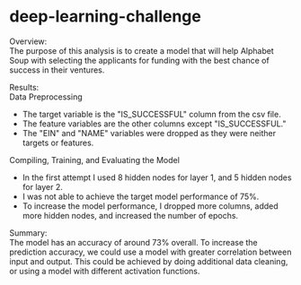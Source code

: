 # deep-learning-challenge

Overview: <br/>
The purpose of this analysis is to create a model that will help Alphabet Soup with selecting the applicants for funding with the best chance of success in their ventures.

Results: <br/>
Data Preprocessing
- The target variable is the "IS_SUCCESSFUL" column from the csv file.
- The feature variables are the other columns except "IS_SUCCESSFUL."
- The "EIN" and "NAME" variables were dropped as they were neither targets or features.

Compiling, Training, and Evaluating the Model
- In the first attempt I used 8 hidden nodes for layer 1, and 5 hidden nodes for layer 2.
- I was not able to achieve the target model performance of 75%.
- To increase the model performance, I dropped more columns, added more hidden nodes, and increased the number of epochs.

Summary: <br/>
The model has an accuracy of around 73% overall. To increase the prediction accuracy, we could use a model with greater correlation between input and output. This could be achieved by doing additional data cleaning, or using a model with different activation functions.
